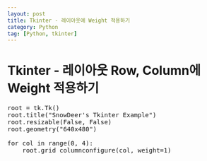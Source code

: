 ```yaml
---
layout: post
title: Tkinter - 레이아웃에 Weight 적용하기
category: Python
tag: [Python, tkinter]
---
```

# Tkinter - 레이아웃 Row, Column에 Weight 적용하기

<pre class="prettyprint">
root = tk.Tk()
root.title("SnowDeer's Tkinter Example")
root.resizable(False, False)
root.geometry("640x480")

for col in range(0, 4):
    root.grid_columnconfigure(col, weight=1)
</pre>